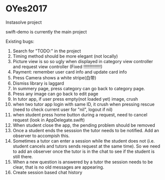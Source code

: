 # OYes2017
Instasolve project

swift-demo is currently the main project

Existing bugs:
1. Search for "TODO:" in the project
2. Timing method should be more elegant (not locally)
3. Picture view is so so ugly when displayed in category view controller and request view controller (Fixed !!!!!!!!!!!!!!)
4. Payment: remember user card info and update card info
5. Press Camera shows a white stripe(白带)
6. Dismiss library is laggard
7. In summery page, press category can go back to category page.
8. Press any image can go back to edit page
9. In tutor app, if user press empty(not loaded yet) image, crush
10. when two tutor app login with same ID, it crush when pressing rescue (need to check current user for "nil", logout if nil)
11. when student press home button during a request, need to cancel request (look in AppDelegate.swift)
12. When student close the app, the pending problem should be removed
13. Once a student ends the sesssion the tutor needs to be notified. Add an observer to accompish this.
14. Sometimes a tutor can enter a session while the student does not (i.e. student cancels and tutors sends request at the same time). So we need to add an observer once the tutor is in the chat to see if the student is still there.
15. When a new question is answered by a tutor the session needs to be clear, that is no old messages are appearing.
16. Create session based chat history
